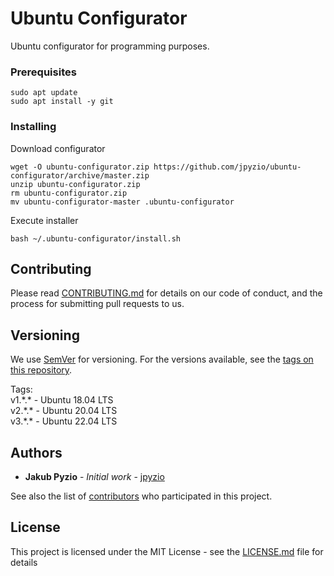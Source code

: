 # Ubuntu Configurator
Ubuntu configurator for programming purposes.

### Prerequisites

```
sudo apt update
sudo apt install -y git
```

### Installing
Download configurator
```
wget -O ubuntu-configurator.zip https://github.com/jpyzio/ubuntu-configurator/archive/master.zip
unzip ubuntu-configurator.zip
rm ubuntu-configurator.zip
mv ubuntu-configurator-master .ubuntu-configurator
```

Execute installer
```
bash ~/.ubuntu-configurator/install.sh
```
## Contributing
Please read [CONTRIBUTING.md](https://github.com/jpyzio/ubuntu-configurator/blob/master/CONTRIBUTING.md) for details on our code of conduct, and the process for submitting pull requests to us.

## Versioning
We use [SemVer](http://semver.org/) for versioning. For the versions available, see the [tags on this repository](https://github.com/jpyzio/ubuntu-configurator/tags). 

Tags: \
v1.\*.\* - Ubuntu 18.04 LTS \
v2.\*.\* - Ubuntu 20.04 LTS \
v3.\*.\* - Ubuntu 22.04 LTS

## Authors
* **Jakub Pyzio** - *Initial work* - [jpyzio](https://github.com/jpyzio)

See also the list of [contributors](https://github.com/jpyzio/ubuntu-configurator/contributors) who participated in this project.

## License
This project is licensed under the MIT License - see the [LICENSE.md](https://github.com/jpyzio/ubuntu-configurator/blob/master/LICENSE.md) file for details
